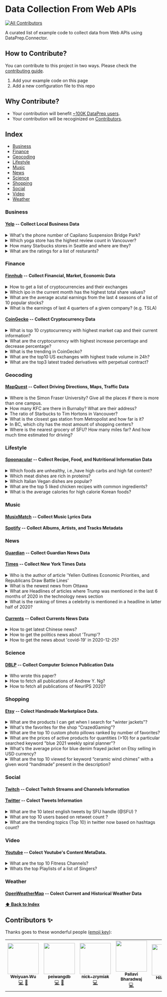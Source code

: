 # Data Collection From Web APIs

<!-- ALL-CONTRIBUTORS-BADGE:START - Do not remove or modify this section -->
[![All Contributors](https://img.shields.io/badge/all_contributors-5-orange.svg?style=flat-square)](#contributors-)
<!-- ALL-CONTRIBUTORS-BADGE:END -->

A curated list of example code to collect data from Web APIs using DataPrep.Connector.

## How to Contribute?
You can contribute to this project in two ways. Please check the [contributing guide](CONTRIBUTING.md).
1. Add your example code on this page
2. Add a new configuration file to this repo

## Why Contribute?
* Your contribution will benefit [~100K DataPrep users](https://github.com/sfu-db/dataprep).
* Your contribution will be recoginized on [Contributors](#contributors-).

## Index

* [Business](#business)
* [Finance](#finance)
* [Geocoding](#geocoding)
* [Lifestyle](#lifestyle)
* [Music](#music)
* [News](#news)
* [Science](#science)
* [Shopping](#shopping)
* [Social](#social)
* [Video](#video)
* [Weather](#weather)

### Business

#### [Yelp](./yelp) -- Collect Local Business Data
<details>
  <summary>What's the phone number of Capilano Suspension Bridge Park?</summary>

```python
from dataprep.connector import connect

# You can get ”yelp_access_token“ by following https://www.yelp.com/developers/documentation/v3/authentication
conn_yelp = connect("yelp", _auth={"access_token":yelp_access_token}, _concurrency = 5)

df = await conn_yelp.query("businesses", term = "Capilano Suspension Bridge Park", location = "Vancouver", _count = 1)

df[["name","phone"]]
```

| id  | name                            | phone           |
| --- | ------------------------------- | --------------- |
| 0   | Capilano Suspension Bridge Park | +1 604-985-7474 |

  </details>
<details>
  <summary>Which yoga store has the highest review count in Vancouver?</summary>

```python
from dataprep.connector import connect

# You can get ”yelp_access_token“ by following https://www.yelp.com/developers/documentation/v3/authentication
conn_yelp = connect("yelp", _auth={"access_token":yelp_access_token}, _concurrency = 1)

  # Check all supported categories: https://www.yelp.ca/developers/documentation/v3/all_category_list
df = await conn_yelp.query("businesses", categories = "yoga", location = "Vancouver", sort_by = "review_count", _count = 1)
df[["name", "review_count"]]
```

| id  | name                | review_count |
| --- | ------------------- | ------------ |
| 0   | YYOGA Downtown Flow | 107          |

  </details>  

<details>
  <summary>How many Starbucks stores in Seattle and where are they?</summary>

  ```python
  from dataprep.connector import connect

  # You can get ”yelp_access_token“ by following https://www.yelp.com/developers/documentation/v3/authentication
  conn_yelp = connect("yelp", _auth={"access_token":yelp_access_token}, _concurrency = 5)
  df = await conn_yelp.query("businesses", term = "Starbucks", location = "Seattle", _count = 1000)

  # Remove irrelevant data
  df = df[(df['city'] == 'Seattle') & (df['name'] == 'Starbucks')]
  df[['name', 'address1', 'city', 'state', 'country', 'zip_code']].reset_index(drop=True)
  ```
| id  | name      | address1                 | city    | state | country | zip_code |
| --- | --------- | ------------------------ | ------- | ----- | ------- | -------- |
| 0   | Starbucks | 515 Westlake Ave N       | Seattle | WA    | US      | 98109    |
| 1   | Starbucks | 442 Terry Avenue N       | Seattle | WA    | US      | 98109    |
| ... | .......   | .......                  | ......  | ..    | ..      | ....     |
| 126 | Starbucks | 17801 International Blvd | Seattle | WA    | US      | 98158    |

</details>
<details>
  <summary>What are the ratings for a list of resturants?</summary>

  ```python
  from dataprep.connector import connect
  import pandas as pd
  import asyncio
  # You can get ”yelp_access_token“ by following https://www.yelp.com/developers/documentation/v3/authentication
  conn_yelp = connect("yelp", _auth={"access_token":yelp_access_token}, _concurrency = 5)

  names = ["Miku", "Boulevard", "NOTCH 8", "Chambar", "VIJ’S", "Fable", "Kirin Restaurant", "Cafe Medina", \
   "Ask for Luigi", "Savio Volpe", "Nicli Pizzeria", "Annalena", "Edible Canada", "Nuba", "The Acorn", \
   "Lee's Donuts", "Le Crocodile", "Cioppinos", "Six Acres", "St. Lawrence", "Hokkaido Santouka Ramen"]

  query_list = [conn_yelp.query("businesses", term=name, location = "Vancouver", _count=1) for name in names]
  results = asyncio.gather(*query_list)
  df = pd.concat(await results)
  df[["name", "rating", "city"]].reset_index(drop=True)
  ```
| ID  | Name                           | Rating | City      |
| --- | ------------------------------ | ------ | --------- |
| 0   | Miku                           | 4.5    | Vancouver |
| 1   | Boulevard Kitchen & Oyster Bar | 4.0    | Vancouver |
| ... | ...                            | ...    | ...       |
| 20  | Hokkaido Ramen Santouka        | 4.0    | Vancouver |
</details>



### Finance

#### [Finnhub](./finnhub) -- Collect Financial, Market, Economic Data
<details>
  <summary>How to get a list of cryptocurrencies and their exchanges</summary>
  
```python
import pandas as pd
from dataprep.connector import connect

# You can get ”finnhub_access_token“ by following https://finnhub.io/
conn_finnhub = connect("finnhub", _auth={"access_token":finnhub_access_token}, update=True)

df = await conn_finnhub.query('crypto_exchange')
exchanges = df['exchange'].to_list()
symbols = []
for ex in exchanges:
    data = await df.query('crypto_symbols', exchange=ex)
    symbols.append(data)
df_symbols = pd.concat(symbols)
df_symbols
```

| id     | description       | displaySymbol	              | symbol           |
| ------ | ----------------- | ------------------------------ | ---------------  |
| 0      | Binance FRONT/ETH | FRONT/ETH	                  | BINANCE:FRONTETH | 
| 1      | Binance ATOM/BUSD | ATOM/BUSD	                  | BINANCE:ATOMBUSD |
| ...    | ...           	 | ...   	                      | ...              |
| 281    | Poloniex AKRO/BTC | AKRO/BTC                       | POLONIEX:BTC_AKRO|
</details>

<details>
  <summary>Which ipo in the current month has the highest total share values?</summary>
  
```python
import calendar
from datetime import datetime
from dataprep.connector import connect

# You can get ”finnhub_access_token“ by following https://finnhub.io/
conn_finnhub = connect("finnhub", _auth={"access_token":finnhub_access_token}, update=True)

today = datetime.today()
days_in_month = calendar.monthrange(today.year, today.month)[1]
date_from = today.replace(day=1).strftime('%Y-%m-%d')
date_to = today.replace(day=days_in_month).strftime('%Y-%m-%d')
ipo_df = await conn_finnhub.query('ipo_calender', from_=date_from, to=date_to)
ipo_df[ipo_df['totalSharesValue'] == ipo_df['totalSharesValue'].max()]
```
| id | date        | exchange    | name                            | numberOfShares | ...  | totalSharesValue  |
|--- | ----------- | ----------- | ------------------------------- | -------------- | ---  | ----------------- |
|  5 | 2021-02-03  | NYSE        | TELUS International (Cda) Inc.  | 33333333       | ...  | 9.58333e+08       |
</details>

<details>
  <summary>What are the average acutal earnings from the last 4 seasons of a list of 10 popular stocks?</summary>
  
```python
import asyncio
import pandas as pd
from dataprep.connector import connect

# You can get ”finnhub_access_token“ by following https://finnhub.io/
conn_finnhub = connect("finnhub", _auth={"access_token":finnhub_access_token}, update=True)

stock_list = ['TSLA', 'AAPL', 'WMT', 'GOOGL', 'FB', 'MSFT', 'COST', 'NVDA', 'JPM', 'AMZN']
query_list = [conn_finnhub.query('earnings', symbol=symbol) for symbol in stock_list]
query_results = asyncio.gather(*query_list)
stocks_df = pd.concat(await query_results)
stocks_df = stocks_df.groupby('symbol', as_index=False).agg({'actual': ['mean']})
stocks_df.columns = stocks_df.columns.get_level_values(0)
stocks_df = stocks_df.sort_values(by='actual', ascending=False).rename(columns={'actual': 'avg_actual'})
stocks_df.reset_index(drop=True)
```

| id | symbol   | avg_actual    |
|--- | ---------| ------------- |
|  0 | GOOGL    | 12.9375       |
|  1 | AMZN     | 8.5375        |
|  2 | FB       | 2.4475        |
| .. | ...      | ...           |
|  9 | TSLA     | 0.556         |
</details>

<details>
  <summary>What is the earnings of last 4 quarters of a given company? (e.g. TSLA)</summary>
  
```python
from dataprep.connector import connect
from datetime import datetime, timedelta, timezone

# You can get ”finnhub_access_token“ by following https://finnhub.io/
conn_finnhub = connect("finnhub", _auth={"access_token":finnhub_access_token}, update=True)

today = datetime.now(tz=timezone.utc)
oneyear = today - timedelta(days = 365)
start = int(round(oneyear.timestamp()))

result = await conn_finnhub.query('earnings_calender', symbol='TSLA', from_=start, to=today)
result = result.set_index('date')
result
```
| id | date       |   epsActual |   epsEstimate | hour   |   quarter | ... | symbol   |   year |
|:---|:-----------|------------:|--------------:|:-------|----------:| --- |:---------|-------:|
| 0  | 2021-01-27 |       0.8   |     1.37675   | amc    |         4 | ... | TSLA     |   2020 |
| 1  | 2020-10-21 |       0.76  |     0.600301  | amc    |         3 | ... | TSLA     |   2020 |
| 2  | 2020-07-22 |       0.436 |    -0.0267036 | amc    |         2 | ... | TSLA     |   2020 |
| .. | ...        | ...         | ...           | ...    | ...       | ... | ...      | ...    |
| 3  | 2011-02-15 |      -0.094 |    -0.101592  | amc    |         4 | ... | TSLA     |   2010 |

</details>


#### [CoinGecko](./coingecko) -- Collect Cryptocurrency Data

<details>
  <summary>What is top 10 cryptocurrency with highest market cap and their current information?</summary>
  
```python
from dataprep.connector import connect

conn_coingecko = connect("coingecko")
df = await conn_coingecko.query('markets', vs_currency='usd', order='market_cap_desc', per_page=10, page=1)
df
```
|    | name         | symbol   |   current_price |   market_cap |   market_cap_rank |     high_24h |      low_24h |   price_change_24h |   price_change_percentage_24h |   market_cap_change_24h |   market_cap_change_percentage_24h | last_updated             |
|---:|:-------------|:---------|----------------:|-------------:|------------------:|-------------:|-------------:|-------------------:|------------------------------:|------------------------:|-----------------------------------:|:-------------------------|
|  0 | Bitcoin      | btc      |    36811        |  6.86613e+11 |                 1 | 37153        | 35344        |      1440.68       |                       4.0731  |             3.10933e+10 |                            4.7433  | 2021-02-03T19:24:09.271Z |
|  1 | Ethereum     | eth      |     1628.99     |  1.87035e+11 |                 2 |  1645.73     |  1486.42     |       132.91       |                       8.88404 |             1.64296e+10 |                            9.63018 | 2021-02-03T19:22:32.413Z |
| .. | ...          | ...      |  ...            |  ...         |               ... |   ...        |     ...      |        ...         |                           ... |                     ... |                                ... |                      ... |
|  9 | Binance Coin | bnb      |       51.47     |  7.60256e+09 |                10 |    51.63     |    49.76     |         1.24       |                       2.47631 |             1.64863e+08 |                            2.21659 | 2021-02-03T19:25:45.456Z |
</details>

<details>
  <summary>What are the cryptocurrency with highest increase percentage and decrease percentage?</summary>
  
```python
from dataprep.connector import connect

conn_coingecko = connect("coingecko")
df = await conn_coingecko.query('markets', vs_currency='usd', per_page=1000, page=1)
df = df.sort_values(by=['price_change_percentage_24h']).reset_index(drop=True).dropna()
print("Coin with highest decrease percetage: {}, which decreases {}%".format(df['name'].iloc[0], df['price_change_percentage_24h'].iloc[0]))
print("Coin with highest increase percetage: {}, which decreases {}%".format(df['name'].iloc[-1], df['price_change_percentage_24h'].iloc[-1]))
```
Coin with the highest decrease percentage: `PancakeSwap`, which decreases `-13.79622%`

Coin with the highest increase percentage: `StormX`, which decreases `101.24182%`
</details>

<details>
  <summary>What is the trending in CoinGecko?</summary>
  
```python
from dataprep.connector import connect

conn_coingecko = connect("coingecko")
df = await conn_coingecko.query('trend')
df
```
|    | id                | name        | symbol   |   market_cap_rank |   score |
|---:|:------------------|:------------|:---------|------------------:|--------:|
|  0 | bao-finance       | Bao Finance | BAO      |               175 |       0 |
|  1 | milk2             | MILK2       | MILK2    |               634 |       1 |
|  2 | unitrade          | Unitrade    | TRADE    |               529 |       2 |
|  3 | pancakeswap-token | PancakeSwap | CAKE     |               110 |       3 |
|  4 | fsw-token         | Falconswap  | FSW      |               564 |       4 |
|  5 | zeroswap          | ZeroSwap    | ZEE      |               550 |       5 |
|  6 | storm             | StormX      | STMX     |               211 |       6 |

</details>

<details>
  <summary>What are the top10 US exchanges with highest trade volume in 24h?</summary>

```python
from dataprep.connector import connect

conn_coingecko = connect("coingecko")
df = await conn_coingecko.query('exchanges')
result = df[df['country']=='United States'].reset_index(drop=True).head(10)
result
```
|    | id         | name         |   year_established | ... |   trade_volume_24h_btc_normalized |
|---:|:-----------|:-------------|-------------------:|:----|----------------------------------:|
|  0 | gdax       | Coinbase Pro |               2012 | ... |                         90085.6   |
|  1 | kraken     | Kraken       |               2011 | ... |                         48633.1   |
|  2 | binance_us | Binance US   |               2019 | ... |                         7380.83   |
| .. | ...        | ...          |                ... | ... | ...                               |

</details>

<details>
  <summary>What are the top3 latest traded derivatives with perpetual contract?</summary>

```python
from dataprep.connector import connect
import pandas as pd

conn_coingecko = connect("coingecko")
df = await conn_coingecko.query('derivatives')
perpetual_df = df[df['contract_type'] == 'perpetual'].reset_index(drop=True)
perpetual_df['last_traded_at'] = pd.to_datetime(perpetual_df['last_traded_at'], unit='s')
perpetual_df.sort_values(by=['last_traded_at'], ascending=False).head(3).reset_index(drop=True)
```
|    | market         | symbol     | index_id   | contract_type   |         index |     basis |   funding_rate |   open_interest |       volume_24h | last_traded_at      |
|---:|:---------------|:-----------|:-----------|:----------------|--------------:|----------:|---------------:|----------------:|-----------------:|:--------------------|
|  0 | Huobi Futures  | MATIC-USDT | MATIC      | perpetual       |     0.0433357 | -0.606296 |       0.247604 |             nan |      1.43338e+06 | 2021-02-03 20:14:24 |
|  1 | Biki (Futures) | 1          | BTC        | perpetual       | 36769.8       | -0.153111 |      -0.0519   |             nan |      1.00131e+08 | 2021-02-03 20:14:23 |
|  2 | Huobi Futures  | CVC-USDT   | CVC        | perpetual       |     0.178268  | -0.336302 |       0.106314 |             nan | 876960           | 2021-02-03 20:14:23 |
</details>



### Geocoding

#### [MapQuest](./mapquest) -- Collect Driving Directions, Maps, Traffic Data
<details>
  <summary>Where is the Simon Fraser University? Give all the places if there is more than one campus.</summary>
  
```python
from dataprep.connector import connect

# You can get ”mapquest_access_token“ by following https://developer.mapquest.com/
conn_map = connect("mapquest", _auth={"access_token": mapquest_access_token}, _concurrency = 10)

BC_BBOX = "-139.06,48.30,-114.03,60.00"
campus = await conn_map.query("place", q = "Simon Fraser University", sort = "relevance", bbox = BC_BBOX, _count = 50)
campus = campus[campus["name"] == "Simon Fraser University"].reset_index()
```

| id |   index | name                    | country   | state   | city      | address                 | postalCode   | coordinates              | details                                                               |
|---:|--------:|:------------------------|:----------|:--------|:----------|:------------------------|:-------------|:-------------------------|:----------------------------------------------------------------------|
|  0 |       0 | Simon Fraser University | CA        | BC      | Burnaby   | 8888 University Drive E | V5A 1S6      | [-122.90416, 49.27647]   | ... |
|  1 |       2 | Simon Fraser University | CA        | BC      | Vancouver | 602 Hastings St W       | V6B 1P2      | [-123.113431, 49.284626] | ... |
</details>

<details>
  <summary>How many KFC are there in Burnaby? What are their address?</summary>
  
```python
from dataprep.connector import connect

# You can get ”mapquest_access_token“ by following https://developer.mapquest.com/
conn_map = connect("mapquest", _auth={"access_token": mapquest_access_token}, _concurrency = 10)

BC_BBOX = "-139.06,48.30,-114.03,60.00"
kfc = await conn_map.query("place", q = "KFC", sort = "relevance", bbox = BC_BBOX, _count = 500)
kfc = kfc[(kfc["name"] == "KFC") & (kfc["city"] == "Burnaby")].reset_index()
print("There are %d KFCs in Burnaby" % len(kfc))
print("Their addresses are:")
kfc['address']
```
There are 1 KFCs in Burnaby

Their addresses are:

| id | address      |
|---:|-------------:|
| 0  | 5094 Kingsway|

</details>

<details>
  <summary>The ratio of Starbucks to Tim Hortons in Vancouver?</summary>
  
```python
from dataprep.connector import connect

# You can get ”mapquest_access_token“ by following https://developer.mapquest.com/
conn_map = connect("mapquest", _auth={"access_token": mapquest_access_token}, _concurrency = 10)
VAN_BBOX = '-123.27,49.195,-123.020,49.315'
starbucks = await conn_map.query('place', q='starbucks', sort='relevance', bbox=VAN_BBOX, page='1', pageSize = '50', _count=200)
timmys = await conn_map.query('place', q='Tim Hortons', sort='relevance', bbox=VAN_BBOX, page='1', pageSize = '50', _count=200)

is_vancouver_sb = starbucks['city'] == 'Vancouver'
is_vancouver_tim = timmys['city'] == 'Vancouver'
sb_in_van = starbucks[is_vancouver_sb]
tim_in_van = timmys[is_vancouver_tim]
print('The ratio of Starbucks:Tim Hortons in Vancouver is %d:%d' % (len(sb_in_van), len(tim_in_van)))
```

The ratio of Starbucks:Tim Hortons in Vancouver is 188:120

</details>

<details>
  <summary>What is the closest gas station from Metropolist and how far is it?</summary>
  
```python
from dataprep.connector import connect
from numpy import radians, sin, cos, arctan2, sqrt

def distance_in_km(cord1, cord2):
    R = 6373.0

    lat1 = radians(cord1[1])
    lon1 = radians(cord1[0])
    lat2 = radians(cord2[1])
    lon2 = radians(cord2[0])

    dlon = lon2 - lon1
    dlat = lat2 - lat1

    a = sin(dlat / 2)**2 + cos(lat1) * cos(lat2) * sin(dlon / 2)**2
    c = 2 * arctan2(sqrt(a), sqrt(1 - a))
    distance = R * c

    return(distance)

# You can get ”mapquest_access_token“ by following https://developer.mapquest.com/
conn_map = connect("mapquest", _auth={"access_token": mapquest_access_token}, _concurrency = 10)
METRO_TOWN = [-122.9987, 49.2250]
METRO_TOWN_string = '%f,%f' % (METRO_TOWN[0], METRO_TOWN[1])
nearest_petro = await conn_map.query('place', q='gas station', sort='distance', location=METRO_TOWN_string, page='1', pageSize = '1')
print('Metropolist is %fkm from the nearest gas station' % distance_in_km(METRO_TOWN, nearest_petro['coordinates'][0]))
print('The gas station is %s at %s' % (nearest_petro['name'][0], nearest_petro['address'][0]))
```
Metropolist is 0.376580km from the nearest gas station

The gas station is Chevron at 4692 Imperial St
</details>

<details>
  <summary>In BC, which city has the most amount of shopping centers?</summary>
  
```python
from dataprep.connector import connect

# You can get ”mapquest_access_token“ by following https://developer.mapquest.com/
conn_map = connect("mapquest", _auth={"access_token": mapquest_access_token}, _concurrency = 10)
BC_BBOX = "-139.06,48.30,-114.03,60.00"
GROCERY = 'sic:541105'
shop_list = await conn_map.query("place", sort="relevance", bbox=BC_BBOX, category=GROCERY, _count=500)
shop_list = shop_list[shop_list["state"] == "BC"]
shop_list.groupby('city')['name'].count().sort_values(ascending=False).head(10)
```

| city            | count     |
|----------------:|----------:|
| Vancouver       | 42        |
| Victoria        | 24        |
| Surrey          | 15        |
| Burnaby         | 14        |
| ...             | ...       |
| North Vancouver | 8         |

</details>

<details>
  <summary>Where is the nearest grocery of SFU? How many miles far? And how much time estimated for driving?</summary>
  
```python
from dataprep.connector import connect

# You can get ”mapquest_access_token“ by following https://developer.mapquest.com/
conn_map = connect("mapquest", _auth={"access_token": mapquest_access_token}, _concurrency = 10)
SFU_LOC = '-122.90416, 49.27647'
GROCERY = 'sic:541105'
nearest_grocery = await conn_map.query("place", location=SFU_LOC, sort="distance", category=GROCERY)
destination = nearest_grocery.iloc[0]['details']
name = nearest_grocery.iloc[0]['name']
route = await conn_map.query("route", from_='8888 University Drive E, Burnaby', to=destination)
total_distance = sum([float(i)for i in route.iloc[:]['distance']])
total_time = sum([int(i)for i in route.iloc[:]['time']])
print('The nearest grocery of SFU is ' + name + '. It is ' + str(total_distance) + ' miles far, and It is expected to take ' + str(total_time // 60) + 'm' + str(total_time % 60)+'s of driving.')
route
```
The nearest grocery of SFU is Nesters Market. It is 1.234 miles far, and It is expected to take 3m21s of driving.

| id |   index | narrative                                                            |   distance |   time |
|---:|--------:|:---------------------------------------------------------------------|-----------:|-------:|
|  0 |       0 | Start out going east on University Dr toward Arts Rd.                |      0.348 |     57 |
|  1 |       1 | Turn left to stay on University Dr.                                  |      0.606 |     84 |
|  2 |       2 | Enter next roundabout and take the 1st exit onto University High St. |      0.28  |     60 |
|  3 |       3 | 9000 UNIVERSITY HIGH STREET is on the left.                          |      0     |      0 |

</details>

### Lifestyle

#### [Spoonacular](./spoonacular) -- Collect Recipe, Food, and Nutritional Information Data

<details>
  <summary>Which foods are unhealthy, i.e.,have high carbs and high fat content?</summary>

  ```python
from dataprep.connector import connect
import pandas as pd

dc = connect('spoonacular', _auth={'access_token': API_key}, concurrency=3, update=True)

df = await dc.query('recipes_by_nutrients', minFat=65, maxFat=100, minCarbs=75, maxCarbs=100, _count=20)

df["calories"] = pd.to_numeric(df["calories"]) # convert string type to numeric
df = df[df['calories']>1100] # considering foods with more than 1100 calories per serving to be unhealthy

df[["title","calories","fat","carbs"]].sort_values(by=['calories'], ascending=False)
  ```

| id   | title                             | calories | fat  | carbs |
| ---- | --------------------------------- | -------- | ---- | ----- |
| 2    | Brownie Chocolate Chip Cheesecake | 1210     | 92g  | 79g   |
| 8    | Potato-Cheese Pie                 | 1208     | 80g  | 96g   |
| 0    | Stuffed Shells with Beef and Broc | 1192     | 72g  | 81g   |
| 3    | Coconut Crusted Rockfish          | 1187     | 72g  | 92g   |
| 4    | Grilled Ratatouille               | 1143     | 82g  | 88g   |
| 7    | Pecan Bars                        | 1121     | 84g  | 91g   |

</details>

<details>
  <summary>Which meat dishes are rich in proteins?</summary>

  ```python
from dataprep.connector import connect

dc = connect('spoonacular', _auth={'access_token': API_key}, concurrency=3, update=True)

df = await dc.query('recipes', query='beef', diet='keto', minProtein=25, maxProtein=60, _count=5)
df = df[["title","nutrients"]]

# Output of 'nutrients' column : [{'title': 'Protein', 'amount': 22.3768, 'unit': 'g'}]
g = [] # to extract the exact amount of Proteins in grams and store as list
for i in df["nutrients"]:
    z = i[0]
    g.append(z['amount'])
    
df.insert(1,'Protein(g)',g)
df[["title","Protein(g)"]].sort_values(by='Protein(g)',ascending=False)
  ```

| id   | title                                             | Protein(g) |
| ---- | ------------------------------------------------- | ---------- |
| 3    | Strip steak with roasted cherry tomatoes and v... | 56.2915    |
| 0    | Low Carb Brunch Burger                            | 53.7958    |
| 2    | Entrecote Steak with Asparagus                    | 41.6676    |
| 1    | Italian Style Meatballs                           | 35.9293    |

</details>

<details>
  <summary>Which Italian Vegan dishes are popular?</summary>

  ```python
from dataprep.connector import connect

dc = connect('spoonacular', _auth={'access_token': API_key}, concurrency=3, update=True)

df = await dc.query('recipes', query='popular veg dishes', cuisine='italian', diet='vegan', _count=20)
df[["title"]]
  ```

| id   | Title                                             |
| ---- | ------------------------------------------------- |
| 0    | Vegan Pea and Mint Pesto Bruschetta               |
| 1    | Gluten Free Vegan Gnocchi                         |
| 2    | Fresh Tomato Risotto with Grilled Green Vegeta... |

</details>

<details>
  <summary>What are the top 5 liked chicken recipes with common ingredients?</summary>

  ```python
from dataprep.connector import connect
import pandas as pd

dc = connect('spoonacular', _auth={'access_token': API_key}, concurrency=3, update=True)

df= await dc.query('recipes_by_ingredients', ingredients='chicken,buttermilk,salt,pepper')
df['likes'] = pd.to_numeric(df['likes'])

df[['title', 'likes']].sort_values(by=['likes'], ascending=False).head(5)
  ```

| id   | title                                             | likes |
| ---- | ------------------------------------------------- | ----- |
| 9    | Oven-Fried Ranch Chicken                          | 561   |
| 1    | Fried Chicken and Wild Rice Waffles with Pink ... | 78    |
| 6    | CCC: Carla Hall’s Fried Chicken                   | 47    |
| 2    | Buttermilk Fried Chicken                          | 12    |
| 0    | My Pantry Shelf                                   | 10    |

</details>

<details>
  <summary>What is the average calories for high calorie Korean foods?</summary>

  ```python
from dataprep.connector import connect
from statistics import mean 

dc = connect('spoonacular', _auth={'access_token': API_key}, concurrency=3, update=True)

df = await dc.query('recipes', query='korean', minCalories = 500)
nutri = df['nutrients'].tolist()

calories = []
for i in range(len(nutri)):
    calories.append(nutri[i][0]['amount'])

print('Average calories for high calorie Korean foods:', mean(calories),'kcal')
  ```

Average calories for high calorie Korean foods: 644.765 kcal

</details>




### Music

#### [MusixMatch](./musicmatch) -- Collect Music Lyrics Data



#### [Spotify](./spotify) -- Collect Albums, Artists, and Tracks Metadata





### News


#### [Guardian](./guardian) -- Collect Guardian News Data 

#### [Times](./times) -- Collect New York Times Data
<details>
  <summary>Who is the author of article 'Yellen Outlines Economic Priorities, and Republicans Draw Battle Lines'</summary>
  
```python
from dataprep.connector import connect

# You can get ”times_access_token“ by following https://developer.nytimes.com/apis
conn_times = connect("times", _auth={"access_token":times_access_token})
df = await conn_times.query('ac',q='Yellen Outlines Economic Priorities, and Republicans Draw Battle Lines')
df[["authors"]]
```
| id | authors           |
|---:|:------------------|
|  0 | By Alan Rappeport |
</details>

<details>
  <summary>What is the newest news from Ottawa</summary>
  
```python
from dataprep.connector import connect

# You can get ”times_access_token“ by following https://developer.nytimes.com/apis
conn_times = connect("times", _auth={"access_token":times_access_token})
df = await conn_times.query('ac',q="ottawa",sort='newest')
df[['headline','authors','abstract','url','pub_date']].head(1)
```
|    | headline                                                      | ... | pub_date                 |
|---:|:--------------------------------------------------------------|:----|:-------------------------|
|  0 | 21 Men Accuse Lincoln Project Co-Founder of Online Harassment | ... | 2021-01-31T14:48:35+0000 |
</details>

<details>
  <summary>What are Headlines of articles where Trump was mentioned in the last 6 months of 2020 in the technology news section</summary>
  
```python
from dataprep.connector import connect

# You can get ”times_access_token“ by following https://developer.nytimes.com/apis
conn_times = connect("times", _auth={"access_token":times_access_token})
df = await conn_times.query('ac',q="Trump",fq='section_name:("technology")',begin_date='20200630',end_date='20201231',sort='newest', _count=50)

print(df['headline'])
print("Trump was mentioned in " + str(len(df)) + " articles")
```
| id | headline                                                                                   |
|---:|:-------------------------------------------------------------------------------------------|
|  0 | No, Trump cannot win Georgia’s electoral votes through a write-in Senate campaign.         |
|  1 | How Misinformation ‘Superspreaders’ Seed False Election Theories                           |
|  2 | No, Trump’s sister did not publicly back him. He was duped by a fake account.              |
| .. | ...                                                                                        |
| 49 | Trump Official’s Tweet, and Its Removal, Set Off Flurry of Anti-Mask Posts                 |

Trump was mentioned in 50 articles
</details>

<details>
  <summary>What is the ranking of times a celebrity is mentioned in a headline in latter half of 2020?</summary>
  
```python
from dataprep.connector import connect
import pandas as pd
# You can get ”times_access_token“ by following https://developer.nytimes.com/apis
conn_times = connect("times", _auth={"access_token":times_access_token})
celeb_list = ['Katy Perry', 'Taylor Swift', 'Lady Gaga', 'BTS', 'Rihanna', 'Kim Kardashian']
number_of_mentions = []
for i in celeb_list:
    df1 = await conn_times.query('ac',q=i,begin_date='20200630',end_date='20201231')
    df1 = df1[df1['headline'].str.contains(i)]
    a = len(df1['headline'])
    number_of_mentions.append(a)

print(number_of_mentions)
    
ranking_df = pd.DataFrame({'name': celeb_list, 'number of mentions': number_of_mentions})
ranking_df = ranking_df.sort_values(by=['number of mentions'], ascending=False)
ranking_df
```
[2, 6, 3, 6, 1, 0]

|    | name           |   number of mentions |
|---:|:---------------|---------------------:|
|  1 | Taylor Swift   |                    6 |
|  3 | BTS            |                    6 |
|  2 | Lady Gaga      |                    3 |
|  0 | Katy Perry     |                    2 |
|  4 | Rihanna        |                    1 |
|  5 | Kim Kardashian |                    0 |
</details>



#### [Currents](./currents) -- Collect Currents News Data
<details>
  <summary>How to get latest Chinese news?</summary>
  
```python
from dataprep.connector import connect

# You can get ”currents_access_token“ by following https://currentsapi.services/zh_CN
conn_currents = connect('currents', _auth={'access_token': currents_access_token})
df = await conn_currents.query('latest_news', language='zh')
df.head()
```
| id | title            | category     | ... | author  | published                 |
|---:|:-----------------|:-------------|:----|:--------|:--------------------------|
|  0 | 為何上市公司該汰換了 |[entrepreneur]| ... | 經濟日報 | 2021-02-03 08:48:39 +0000 |
</details>

<details>
  <summary>How to get the politics news about 'Trump'?</summary>
  
```python
from dataprep.connector import connect

# You can get ”currents_access_token“ by following https://currentsapi.services/zh_CN
conn_currents = connect('currents', _auth={'access_token': currents_access_token})
df = await conn_currents.query('search', keywords='Trump', category='politics')
df.head(3)
```
|    | title                                                                                                        | category              | description                                                                                                                    | url                                                                                                               | author        | published                 |
|---:|:-------------------------------------------------------------------------------------------------------------|:----------------------|:-------------------------------------------------------------------------------------------------------------------------------|:------------------------------------------------------------------------------------------------------------------|:--------------|:--------------------------|
|  0 | Biden Started The Process Of Unwinding Trump's Assault On Immigration, But Activists Want Him To Move Faster | ['politics', 'world'] | "These people cannot continue to wait."                                                                                        | https://www.buzzfeednews.com/article/adolfoflores/biden-immigration-executive-orders-review                       | Adolfo Flores | 2021-02-03 08:39:51 +0000 |
|  1 | Pro-Trump lawyer Lin Wood reportedly under investigation for voter fraud                                     | ['politics', 'world'] | A source told CBS Atlanta affiliate WGCL that Lin Wood is being investigated for allegedly voting "out of state."              | https://www.cbsnews.com/news/pro-trump-lawyer-lin-wood-under-investigation-for-alleged-illegal-voting-2020-02-03/ | April Siese   | 2021-02-03 08:21:25 +0000 |
|  2 | Trump Supporters Say They Attacked The Capitol Because He Told Them To, Undercutting His Impeachment Defense | ['politics', 'world'] | “President Trump told Us to ‘fight like hell,’” one Trump supporter reportedly posted online after the assault on the Capitol. | https://www.buzzfeednews.com/article/zoetillman/trump-impeachment-capitol-rioters-fight-like-hell                 | Zoe Tillman   | 2021-02-03 07:25:34 +0000 |
</details>

<details>
  <summary>How to get the news about 'covid-19' in 2020-12-25?</summary>

```python
from dataprep.connector import connect

# You can get ”currents_access_token“ by following https://currentsapi.services/zh_CN
conn_currents = connect('currents', _auth={'access_token': currents_access_token})
df = await conn_currents.query('search', keywords='covid', start_date='2020-12-25',end_date='2020-12-25')
df.head(1)
```

|    | title                                                               | category    | ... | published                 |
|---:|:--------------------------------------------------------------------|:------------|:----|:--------------------------|
|  0 | Commentary: Let our charitable giving equal our political donations | ['opinion'] | ... | 2020-12-25 00:00:00 +0000 |
</details>



### Science

#### [DBLP](./dblp) -- Collect Computer Science Publication Data

<details>
  <summary>Who wrote this paper?</summary>

  ```python
  from dataprep.connector import connect
  conn_dblp = connect("dblp")
  df = await conn_dblp.query("publication", q = "Scikit-learn: Machine learning in Python", _count = 1)
  df[["title", "authors", "year"]]
  ```
| id  | title                                      | authors                                           | year |
| --- | ------------------------------------------ | ------------------------------------------------- | ---- |
| 0   | Scikit-learn - Machine Learning in Python. | [Fabian Pedregosa, Gaël Varoquaux, Alexandre G... | 2011 |

  </details>

 <details>
  <summary>How to fetch all publications of Andrew Y. Ng?</summary>

  ```python
  from dataprep.connector import connect

  conn_dblp = connect("dblp", _concurrency = 5)
  df = await conn_dblp.query("publication", author = "Andrew Y. Ng", _count = 2000)
  df[["title", "authors", "venue", "year"]].reset_index(drop=True)
  ```


| id  | title                                             | authors                                           | venue            | year |
| --- | ------------------------------------------------- | ------------------------------------------------- | ---------------- | ---- |
| 0   | The 1st Agriculture-Vision Challenge - Methods... | [Mang Tik Chiu, Xingqian Xu, Kai Wang, Jennife... | [CVPR Workshops] | 2020 |
| ... | ...                                               | ...                                               | ...              | ...  |
| 242 | An Experimental and Theoretical Comparison of ... | [Michael J. Kearns, Yishay Mansour, Andrew Y. ... | [COLT]           | 1995 |
  </details>

<details>
  <summary>How to fetch all publications of NeurIPS 2020?</summary>

  ```python
  from dataprep.connector import connect

  conn_dblp = connect("dblp", _concurrenncy = 5)
  df = await conn_dblp.query("publication", q = "NeurIPS 2020", _count = 5000)

  # filter non-neurips-2020 papers
  mask = df.venue.apply(lambda x: 'NeurIPS' in x)
  df = df[mask]
  df = df[(df['year'] == '2020')]
  df[["title", "venue", "year"]].reset_index(drop=True)
  ```

| id   | title                                             | venue     | year |
| ---- | ------------------------------------------------- | --------- | ---- |
| 0    | Towards More Practical Adversarial Attacks on ... | [NeurIPS] | 2020 |
| ...  | ...                                               | ...       | ...  |
| 1899 | Triple descent and the two kinds of overfittin... | [NeurIPS] | 2020 |
  </details>


### Shopping


#### [Etsy](./etsy) -- Colect Handmade Marketplace Data.

<details>
  <summary>What are the products I can get when I search for "winter jackets"?</summary>

```python
from dataprep.connector import connect

# You can get ”etsy_access_key“ by following https://www.etsy.com/developers/documentation/getting_started/oauth
conn_etsy = connect("etsy", _auth={'access_token': etsy_access_key}, _concurrency = 5)
# Item search
df = await conn_etsy.query("items", keywords = "winter jackets")
df[['title',"url","description","price","currency"]]
```

| id   | title                                             | url                                               | description                                         | price  | currency | quantity |
| ---- | ------------------------------------------------- | ------------------------------------------------- | --------------------------------------------------- | ------ | -------- | -------- |
| 0    | White coat,cashmere coat,wool jacket with belt... | https://www.etsy.com/listing/646692584/white-c... | ★Please leave your phone number to me while yo...   | 183.00 | USD      | 1        |
| 1    | Vintage 90&#39;s Nike ACG Parka Jacket Large N... | https://www.etsy.com/listing/937300597/vintage... | Vintage 90&#39;s Nike ACG Parka Jacket Large N...   | 110.00 | USD      | 1        |
| ...  | ... ...                                           | ... ...                                           | ... ...                                             | ...    | ....     | ..       |
| 24   | Miss yo 2018 Vintage Checker Jacket for Blythe... | https://www.etsy.com/listing/613790308/miss-yo... | ~~ Welcome to our shop ~~\n\nSet include:\n1 Vin... | 52.00  | SGD      | 1        |

</details>

<details>
  <summary>What's the favorites for the shop “CrazedGaming”?</summary>

```python
from dataprep.connector import connect

# You can get ”etsy_access_key“ by following https://www.etsy.com/developers/documentation/getting_started/oauth
conn_etsy = connect("etsy", _auth={'access_token': etsy_access_key}, _concurrency = 5)

# Shop search
df = await conn_etsy.query("shops", shop_name = "CrazedGaming",  _count = 1)
df[["name", "url", "favorites"]]
```

| id   | Name         | Url                                               | Favorites |
| ---- | ------------ | ------------------------------------------------- | --------- |
| 0    | CrazedGaming | https://www.etsy.com/shop/CrazedGaming?utm_sou... | 265       |

</details>

<details>
  <summary>What are the top 10 custom photo pillows ranked by number of favorites?</summary>

```python
from dataprep.connector import connect

# You can get ”etsy_access_key“ by following https://www.etsy.com/developers/documentation/getting_started/oauth
conn_etsy = connect("etsy", _auth = {"access_token": etsy_access_key}, _concurrency = 5)

# Item search sort by favorites
df_cp_pillow = await conn_etsy.query("items", keywords = "custom photo pillow", _count = 7000)
df_cp_pillow = df_cp_pillow.sort_values(by = ['favorites'], ascending = False)
df_top10_cp_pillow = df_cp_pillow.iloc[:10]
df_top10_cp_pillow[['title', 'price', 'currency', 'favorites', 'quantity']]
```

| id   | title                                              | price | currency | favorites | quantity |
| ---- | -------------------------------------------------- | ----- | -------- | --------- | -------- |
| 68   | Custom Pet Photo Pillow, Valentines Day Gift, ...  | 29.99 | USD      | 9619.0    | 320.0    |
| 193  | Custom Shaped Dog Photo Pillow Personalized Mo...  | 29.99 | USD      | 5523.0    | 941.0    |
| 374  | Custom PILLOW Pet Portrait - Pet Portrait Pill...  | 49.95 | USD      | 5007.0    | 74.0     |
| 196  | Personalized Cat Pillow Mothers Day Gift for M...  | 29.99 | USD      | 3839.0    | 939.0    |
| 69   | Photo Sequin Pillow Case, Personalized Sequin ...  | 25.49 | USD      | 3662.0    | 675.0    |
| 637  | Family photo sequin pillow \| custom image reve... | 28.50 | USD      | 3272.0    | 540.0    |
| 44   | Custom Pet Pillow Custom Cat Pillow best cat l...  | 20.95 | USD      | 2886.0    | 14.0     |
| 646  | Sequin Pillow with Photo Personalized Photo Re...  | 32.00 | USD      | 2823.0    | 1432.0   |
| 633  | Personalized Name Pillow, Baby shower gift, Ba...  | 16.00 | USD      | 2511.0    | 6.0      |
| 4416 | Letter C pillow Custom letter Alphabet pillow ...  | 24.00 | USD      | 2284.0    | 4.0      |

</details>



<details>
  <summary>What are the prices of active products for quantities (>10) for a particular searched keyword "blue 2021 weekly spiral planner"?</summary>

```python
from dataprep.connector import connect

# You can get ”etsy_access_key“ by following https://www.etsy.com/developers/documentation/getting_started/oauth
conn_etsy = connect("etsy", _auth={'access_token': etsy_access_key}, _concurrency = 5)

# Item search and filters
planner_df = await conn_etsy.query("items", keywords = "blue 2021 weekly spiral planner", _count = 100)

result_df = planner_df[((planner_df['state'] == 'active') & (planner_df['quantity'] > 10))]
result_df
```

| id   | title                                             | state  | url                                               | description                                       | price | currency | quantity | views | favorites |
| ---- | ------------------------------------------------- | ------ | ------------------------------------------------- | ------------------------------------------------- | ----- | -------- | -------- | ----- | --------- |
| 1    | 2021 Plaid About You Medium Daily Weekly Month... | active | https://www.etsy.com/listing/789842329/2021-pl... | Planning and organizing life is a snap with th... | 15.99 | USD      | 496      | 100   | 11        |
| 2    | 2021 Undated Diary Planner , Notebook Weekly D... | active | https://www.etsy.com/listing/917640414/2021-un... | A6 2021 Yearly Monthly Weekly Agenda Planner ,... | 12.00 | GBP      | 792      | 3433  | 168       |
| .    | ... ...                                           | ...    | ... ...                                           | ... ...                                           | ...   | ..       | ...      | ...   | ...       |
| 85   | July 2020-June 2021 Big Blue Year Large Daily ... | active | https://www.etsy.com/listing/776300099/july-20... | This 12-month academic year planner offers a c... | 6.95  | USD      | 493      | 454   | 31        |

</details>



<details>
  <summary>What's the average price for blue denim frayed jacket on Etsy selling in USD currency?</summary>

  ```python
from dataprep.connector import connect

# You can get ”etsy_access_key“ by following https://www.etsy.com/developers/documentation/getting_started/oauth
conn_etsy = connect("etsy", _auth = {"access_token": etsy_access_key}, _concurrency = 5)

# Item search and filters 
df_dbfjacket = await conn_etsy.query("items", keywords = "blue denim frayed jacket", _count = 500)
df_dbfjacket = df_dbfjacket[df_dbfjacket['currency'] == 'USD'].astype(float)

# Calculate average price
average_price = round(df_dbfjacket['price'].mean(), 2)
print("The average price for blue denim frayed jacket is: $", average_price)
  ```

The average price for blue denim frayed jacket is: $ 58.82

</details>



<details>
  <summary>What are the top 10 viewed  for keyword “ceramic wind chimes” with a given word “handmade” present in the description?</summary>

  ```python
from dataprep.connector import connect

# You can get ”etsy_access_key“ by following https://www.etsy.com/developers/documentation/getting_started/oauth
conn_etsy = connect("etsy", _auth = {"access_token": etsy_access_key}, _concurrency = 5)

# Item search
df = await conn_etsy.query("items", keywords = "ceramic wind chimes",  _count = 2000)

# Filter and sorting
df = df[(df["description"].str.contains('handmade'))]
new_df = df[["title", "url", "views"]]
new_df.sort_values(by="views", ascending=False).reset_index(drop=True).head(10)
  ```

| id   | title                                               | url                                               | views |
| ---- | --------------------------------------------------- | ------------------------------------------------- | ----- |
| 0    | Hanging ceramic wind chime in gloss white glaz...   | https://www.etsy.com/listing/101462779/hanging... | 24406 |
| 1    | Trending Now! Best Seller Birthday Gift for Mo...   | https://www.etsy.com/listing/555128094/trendin... | 17058 |
| 2    | Beautiful Ceramic outdoor hanging wind chime -...   | https://www.etsy.com/listing/155966922/beautif... | 9758  |
| 3    | Wind Chime, Garden Yard Art for Outdoor Home D...   | https://www.etsy.com/listing/159252106/wind-ch... | 8850  |
| 4    | Ceramic cow bells \| wind chime bell \| wall han... | https://www.etsy.com/listing/538608210/ceramic... | 6540  |
| 5    | Mom Gift Ideas Housewarming Gifts Garden Decor...   | https://www.etsy.com/listing/171539253/mom-gif... | 6123  |
| 6    | Ceramic Wind Chimes single strand Wall Hanging...   | https://www.etsy.com/listing/598234797/ceramic... | 5288  |
| 7    | Handcraft Ceramic Bird Wind Chime/ Bird Windch...   | https://www.etsy.com/listing/697798625/handcra... | 4733  |
| 8    | Glass Wind Chime Green Leaves Windchime Garden...   | https://www.etsy.com/listing/744753959/glass-w... | 4579  |
| 9    | Handmade ceramic and driftwood wind chimes Bea...   | https://www.etsy.com/listing/615210251/handmad... | 2774  |

</details>





### Social

#### [Twitch](./twitch) -- Colect Twitch Streams and Channels Information

#### [Twitter](./twitter) -- Colect Tweets Information

<details>
  <summary>What are the 10 latest english tweets by SFU handle (@SFU) ?</summary>

```python
from dataprep.connector import connect

dc = connect('twitter', _auth={'client_id':client_id, 'client_secret':client_secret})

# Querying 100 tweets from @SFU
df = await dc.query("tweets", _q="from:@SFU -is:retweet", _count=100)

# Filtering english language tweets
df = df[df['iso_language_code'] == 'en'][['created_at', 'text']]

# Displaying latest 10 tweets
df = df.iloc[0:10,]
print('-----------')
for index, row in df.iterrows():   
    print(row['created_at'], row['text'])
    print('-----------')
```

```
-----------
Mon Feb 01 23:59:16 +0000 2021 Thank you to these #SFU student athletes for sharing their insights. #BlackHistoryMonth2021 https://t.co/WGCvGrQOzu
-----------
Mon Feb 01 23:00:56 +0000 2021 How can #SFU address issues of inclusion &amp; access for #Indigenous students &amp; work with them to support their educat… https://t.co/knEM0SSHYu
-----------
Mon Feb 01 21:37:30 +0000 2021 DYK: New #SFU research shows media gender bias; men are quoted 3 times more often than women. #GenderGapTracker loo… https://t.co/c77PsNUIqV
-----------
Mon Feb 01 19:55:03 +0000 2021 With the temperatures dropping, how will you keep warm this winter? Check out our tips on what to wear (and footwea… https://t.co/EOCuYbio4P
-----------
Mon Feb 01 18:06:49 +0000 2021 COVID-19 has affected different groups in unique ways. #SFU researchers looked at the stresses facing “younger” old… https://t.co/gMvcxOlWvb
-----------
Mon Feb 01 16:18:51 +0000 2021 Please follow @TransLink for updates. https://t.co/nQDZQ5JYlt
-----------
Fri Jan 29 23:00:02 +0000 2021 #SFU researchers Caroline Colijn and Paul Tupper performed a modelling exercise to see if screening with rapid test… https://t.co/07aU3SP0j2
-----------
Fri Jan 29 19:01:32 +0000 2021 un/settled, a towering photo-poetic piece at #SFU's Belzberg Library, aims to centre Blackness &amp; celebrate Black th… https://t.co/F6kp0Lwu5A
-----------
Fri Jan 29 17:02:34 +0000 2021 Learning that it’s okay to ask for help is an important part of self-care—and so is recognizing when you don't have… https://t.co/QARn1CRLyp
-----------
Fri Jan 29 00:44:11 +0000 2021 @shashjayy @shashjayy Hi Shashwat, I've spoken to my colleagues in Admissions. They're looking into it and will respond to you directly.
-----------
```

</details>



<details>
  <summary>What are top 10 users based on retweet count ?</summary>

  ```python
from dataprep.connector import connect

dc = connect('twitter', _auth={'client_id':client_id, 'client_secret':client_secret})

# Querying 1000 retweets and filtering only english language tweets
df = await dc.query("tweets", q='RT AND is:retweet', _count=1000)
df = df[df['iso_language_code'] == 'en']

# Iterating over tweets to get users and Retweet Count
retweets = {}
for index, row in df.iterrows():
    if row['text'].startswith('RT'):
        # Eg. tweet 'RT @Crazyhotboye: NMS?\nLeveled up to 80' 
        user_retweeted = row['text'][4:row['text'].find(':')]
        if user_retweeted in retweets:
            retweets[user_retweeted] += 1
        else:
            retweets[user_retweeted] = 1
            
# Sorting and displaying top 10 users
cols = ['User', 'RT_Count']
retweets_df = pd.DataFrame(list(retweets.items()), columns=cols)
retweets_df = retweets_df.sort_values(by=['RT_Count'], ascending=False).reset_index(drop=True).iloc[0:10,:]
retweets_df
  ```

| id   | User            | RT_Count |
| ---- | --------------- | -------- |
| 0    | John_Greed      | 195      |
| 1    | uEatCrayons     | 85       |
| 2    | Demo2020cracy   | 78       |
| 3    | store_pup       | 75       |
| 4    | miknitem_oasis  | 61       |
| 5    | MarkCrypto23    | 54       |
| 6    | realmamivee     | 52       |
| 7    | trailblazers    | 50       |
| 8    | devilsvalentine | 40       |
| 9    | SharingforCari1 | 38       |

</details>



<details>
  <summary>What are the trending topics (Top 10) in twitter now based on hashtags count?</summary>

  ```python
from dataprep.connector import connect
import pandas as pd
import json

dc = connect('twitter', _auth={'client_id':client_id, 'client_secret':client_secret})

pd.options.mode.chained_assignment = None
df = await dc.query("tweets", q=False, _count=2000)

def extract_tags(tags):
    tags_tolist = json.loads(tags.replace("'", '"'))
    only_tag = [str(t['text']) for t in tags_tolist]
    return only_tag
  
# remove tweets which do not have hashtag
has_hashtags = df[df['hashtags'].str.len() > 2]
# only 'en' tweets are our interests
has_hashtags = has_hashtags[has_hashtags['iso_language_code'] == 'en']
has_hashtags['tag_list'] = has_hashtags['hashtags'].apply(lambda t: extract_tags(t))
tags_and_text = has_hashtags[['text','tag_list']]
tag_count = tags_and_text.explode('tag_list').groupby(['tag_list']).agg(tag_count=('tag_list', 'count'))
# remove tag with only one occurence
tag_count = tag_count[tag_count['tag_count'] > 1]
tag_count = tag_count.sort_values(by=['tag_count'], ascending=False).reset_index()
# Top 10 hashtags
tag_count = tag_count.iloc[0:10,:]
tag_count
  ```

| id   | tag_list                 | tag_count |
| ---- | ------------------------ | --------- |
| 0    | jobs                     | 52        |
| 1    | TractorMarch             | 24        |
| 2    | corpsehusbandallegations | 22        |
| 3    | SidNaazians              | 10        |
| 4    | GodMorningTuesday        | 8         |
| 5    | SupremeGodKabir          | 7         |
| 6    | hiring                   | 7         |
| 7    | نماز_راہ_نجات_ہے         | 6         |
| 8    | London                   | 5         |
| 9    | TravelTuesday            | 5         |

</details>



### Video


#### [Youtube](./youtube) -- Colect Youtube's Content MetaData.

<details>
  <summary>What are the top 10 Fitness Channels?</summary>
  
  ```python
from dataprep.connector import connect, info

dc = connect('youtube', _auth={'access_token': auth_token})

df = await dc.query('videos', q='Fitness', part='snippet', type='channel', _count=10)
df[['title', 'description']]
  ```

| id   | title                       | description                                       |
| ---- | --------------------------- | ------------------------------------------------- |
| 0    | Jordan Yeoh Fitness         | Hey! Welcome to my Youtube channel! I got noth... |
| 1    | FitnessBlender              | 600 free full length workout videos & counting... |
| 2    | The Fitness Marshall        | Get early access to dances by clicking here: h... |
| 3    | POPSUGAR Fitness            | POPSUGAR Fitness offers fresh fitness tutorial... |
| 4    | LiveFitness                 | Hi, I am Nicola and I love all things fitness!... |
| 5    | TpindellFitness             | Strive for progress, not perfection.              |
| 6    | Love Sweat Fitness          | My personal weight loss journey of 45 pounds c... |
| 7    | Martial Arts Fitness        | Welcome To My Channel. I love Martial Arts 🥇 ...  |
| 8    | Zuzka Light                 | My name is Zuzka Light, and my channel is all ... |
| 9    | Fitness Factory Lüdenscheid | Schaut unter ff-luedenscheid.com Kostenlos übe... |

</details>

<details>
  <summary>Whats the top Playlists of a list of Singers?</summary>
  
  ```python
from dataprep.connector import connect, info
import pandas as pd

dc = connect('youtube', _auth={'access_token': auth_token})

df = pd.DataFrame()
singers = [
    'taylor swift',
    'ed sheeran',
    'shawn mendes',
    'ariana grande',
    'michael jackson',
    'selena gomez',
    'lady gaga',
    'shreya ghoshal',
    'bruno mars',
    ]

for singer in singers:
    df1 = await dc.query('videos', q=singer, part='snippet', type='playlist',
                   _count=1)
    df = df.append(df1, ignore_index=True)

df[['title', 'description', 'channelTitle']]
  ```

| id   | title                                               | description                                         | channelTitle           |
| ---- | --------------------------------------------------- | --------------------------------------------------- | ---------------------- |
| 0    | Taylor Swift Discography                            |                                                     | Sarah Bella            |
| 1    | Ed Sheeran - New And Best Songs (2021)              | Best Of Ed Sheeran 2021 \|\| Ed Sheeran Greatest... | Full Albums!           |
| 2    | Shawn Mendes: The Album 2018 (Full Album)           |                                                     | WorldMusicStream       |
| 3    | Ariana Grande - Positions (Full Album)              | October 30, 2020.                                   | lo115                  |
| 4    | Michael Jackson Mix                                 | Michael Jackson's Songs.                            | Leo Meneses            |
| 5    | Selena Gomez - Rare [FULL ALBUM 2020]               | selena gomez,selena gomez rare album,selena go...   | THUNDERS               |
| 6    | Lady Gaga - Greatest Hits                           | Lady Gaga - Greatest Hits 01 The Edge Of Glory...   | Gunther Ruymen         |
| 7    | Shreya Ghoshal Tamil Hit Songs \| #TamilSongs \|... |                                                     | Sony Music South       |
| 8    | The Best of Bruno Mars                              |                                                     | Warner Music Australia |

</details>






### Weather


#### [OpenWeatherMap](openweathermap) -- Colect Current and Historical Weather Data


**[⬆️ Back to Index](#index)**


## Contributors ✨

Thanks goes to these wonderful people ([emoji key](https://allcontributors.org/docs/en/emoji-key)):

<!-- ALL-CONTRIBUTORS-LIST:START - Do not remove or modify this section -->
<!-- prettier-ignore-start -->
<!-- markdownlint-disable -->
<table>
  <tr>
    <td align="center"><a href="http://wooya.me"><img src="https://avatars1.githubusercontent.com/u/998606?v=4" width="100px;" alt=""/><br /><sub><b>Weiyuan Wu</b></sub></a><br /><a href="https://github.com/sfu-db/DataConnectorConfigs/commits?author=dovahcrow" title="Code">💻</a> <a href="#maintenance-dovahcrow" title="Maintenance">🚧</a></td>
    <td align="center"><a href="http://www.sfu.ca/~peiw/"><img src="https://avatars0.githubusercontent.com/u/15167104?v=4" width="100px;" alt=""/><br /><sub><b>peiwangdb</b></sub></a><br /><a href="https://github.com/sfu-db/DataConnectorConfigs/commits?author=peiwangdb" title="Code">💻</a> <a href="#maintenance-peiwangdb" title="Maintenance">🚧</a></td>
    <td align="center"><a href="https://github.com/nick-zrymiak"><img src="https://avatars0.githubusercontent.com/u/35017006?v=4" width="100px;" alt=""/><br /><sub><b>nick-zrymiak</b></sub></a><br /><a href="https://github.com/sfu-db/DataConnectorConfigs/commits?author=nick-zrymiak" title="Code">💻</a></td>
    <td align="center"><a href="https://www.pallavibharadwaj.com"><img src="https://avatars1.githubusercontent.com/u/17384838?v=4" width="100px;" alt=""/><br /><sub><b>Pallavi Bharadwaj</b></sub></a><br /><a href="https://github.com/sfu-db/DataConnectorConfigs/commits?author=pallavibharadwaj" title="Code">💻</a></td>
    <td align="center"><a href="https://www.linkedin.com/in/hilal-asmat/"><img src="https://avatars1.githubusercontent.com/u/28606148?v=4" width="100px;" alt=""/><br /><sub><b>Hilal Asmat</b></sub></a><br /><a href="https://github.com/sfu-db/DataConnectorConfigs/commits?author=h-asmat" title="Documentation">📖</a></td>
  </tr>
</table>

<!-- markdownlint-enable -->
<!-- prettier-ignore-end -->
<!-- ALL-CONTRIBUTORS-LIST:END -->
